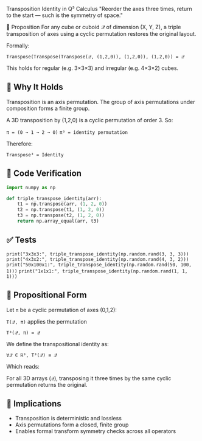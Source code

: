 Transposition Identity in Q³ Calculus
"Reorder the axes three times, return to the start — such is the symmetry of space."

🧮 Proposition
For any cube or cuboid 𝒬 of dimension (X, Y, Z), a triple transposition of axes using a cyclic permutation restores the original layout.

Formally:


```lang=mathematica
Transpose(Transpose(Transpose(𝒬, (1,2,0)), (1,2,0)), (1,2,0)) = 𝒬
```
This holds for regular (e.g. 3×3×3) and irregular (e.g. 4×3×2) cubes.


## 🧠 Why It Holds
Transposition is an axis permutation. The group of axis permutations under composition forms a finite group.

A 3D transposition by (1,2,0) is a cyclic permutation of order 3. So:

`π = (0 → 1 → 2 → 0)`
`π³ = identity permutation`

Therefore:

`Transpose³ = Identity`

## 🧪 Code Verification

```python
import numpy as np

def triple_transpose_identity(arr):
    t1 = np.transpose(arr, (1, 2, 0))
    t2 = np.transpose(t1, (1, 2, 0))
    t3 = np.transpose(t2, (1, 2, 0))
    return np.array_equal(arr, t3)
```

## ✅ Tests
`print("3x3x3:", triple_transpose_identity(np.random.rand(3, 3, 3)))`
`print("4x3x2:", triple_transpose_identity(np.random.rand(4, 3, 2)))`
`print("50x100x1:", triple_transpose_identity(np.random.rand(50, 100, 1)))`
`print("1x1x1:", triple_transpose_identity(np.random.rand(1, 1, 1)))`

## 🧾 Propositional Form
Let `π` be a cyclic permutation of axes (0,1,2):

`T(𝒬, π)` applies the permutation

`T³(𝒬, π) = 𝒬`

We define the transpositional identity as:

`∀𝒬 ∈ ℝ³, T³(𝒬) ≡ 𝒬`

Which reads:

For all 3D arrays (`𝒬`), transposing it three times by the same cyclic permutation returns the original.

## 📍 Implications
- Transposition is deterministic and lossless
- Axis permutations form a closed, finite group
- Enables formal transform symmetry checks across all operators



